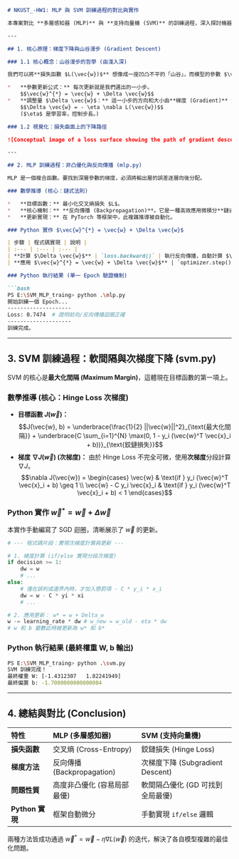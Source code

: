 ````markdown
# NKUST_-HW1: MLP 與 SVM 訓練過程的對比與實作

本專案對比 **多層感知器 (MLP)** 與 **支持向量機 (SVM)** 的訓練過程，深入探討機器學習中的**梯度下降 (Gradient Descent)** 最佳化原理。

---

## 1. 核心原理：梯度下降與山谷漫步 (Gradient Descent)

### 1.1 核心概念：山谷漫步的哲學 (由淺入深)

我們可以將**損失函數 $L(\vec{w})$** 想像成一座凹凸不平的「山谷」，而模型的參數 $\vec{w}$ 則是我們在山谷中的**位置**。訓練的目標就是找到山谷的**最低點** (即最小化 $L(\vec{w})$)。

*   **參數更新公式：** 每次更新就是我們邁出的一小步。
    $$\vec{w}^{*} = \vec{w} + \Delta \vec{w}$$
*   **調整量 $\Delta \vec{w}$：** 這一小步的方向和大小由**梯度 (Gradient)** 決定。梯度 $\nabla L(\vec{w})$ 指向山坡最陡峭的**上升**方向，因此我們必須朝著它的**反方向**走。
    $$\Delta \vec{w} = - \eta \nabla L(\vec{w})$$
    ($\eta$ 是學習率，控制步長。)

### 1.2 視覺化：損失曲面上的下降路徑

![Conceptual image of a loss surface showing the path of gradient descent from a high point down to a minimum.](https://i.imgur.com/G5iT1C5.png)

---

## 2. MLP 訓練過程：非凸優化與反向傳播 (mlp.py)

MLP 是一個複合函數。要找到深層參數的梯度，必須將輸出層的誤差逐層向後分配。

### 數學推導 (核心：鏈式法則)

*   **目標函數：** 最小化交叉熵損失 $L$。
*   **核心機制：** **反向傳播 (Backpropagation)**。它是一種高效應用微積分**鏈式法則**的演算法，將 $\nabla L$ 倒推回每一層權重 $\vec{W}^{[l]}$。
*   **更新實現：** 在 PyTorch 等框架中，此複雜推導被自動化。

### Python 實作 $\vec{w}^{*} = \vec{w} + \Delta \vec{w}$

| 步驟 | 程式碼實現 | 說明 |
| :--- | :--- | :--- |
| **計算 $\Delta \vec{w}$** | `loss.backward()` | 執行反向傳播，自動計算 $\nabla L$ (即 $-\Delta \vec{w}/\eta$)。 |
| **應用 $\vec{w}^{*} = \vec{w} + \Delta \vec{w}$** | `optimizer.step()` | 讀取梯度，並根據優化器公式（例如 Adam）更新 $\vec{w}$ 的值。**此行即是公式的實現。** |

### Python 執行結果 (單一 Epoch 驗證機制)

```bash
PS E:\SVM_MLP_traing> python .\mlp.py
開始訓練一個 Epoch...
--------------------
Loss: 0.7474  # 證明前向/反向傳播迴圈正確
--------------------
訓練完成。
````

-----

## 3\. SVM 訓練過程：軟間隔與次梯度下降 (svm.py)

SVM 的核心是**最大化間隔 (Maximum Margin)**，這體現在目標函數的第一項上。

### 數學推導 (核心：Hinge Loss 次梯度)

  * **目標函數 $J(\vec{w})$：**
    $$J(\vec{w}, b) = \underbrace{\frac{1}{2} ||\vec{w}||^2}_{\text{最大化間隔}} + \underbrace{C \sum_{i=1}^{N} \max(0, 1 - y_i (\vec{w}^T \vec{x}_i + b))}_{\text{鉸鏈損失}}$$
  * **梯度 $\nabla J(\vec{w})$ (次梯度)：** 由於 Hinge Loss 不完全可微，使用**次梯度**分段計算 $\nabla J$。
    $$\nabla J(\vec{w}) = \begin{cases} \vec{w} & \text{if } y_i (\vec{w}^T \vec{x}_i + b) \geq 1 \\ \vec{w} - C y_i \vec{x}_i & \text{if } y_i (\vec{w}^T \vec{x}_i + b) < 1 \end{cases}$$

### Python 實作 $\vec{w}^{*} = \vec{w} + \Delta \vec{w}$

本實作手動編寫了 SGD 迴圈，清晰展示了 $\vec{w}$ 的更新。

```python
# --- 程式碼片段：實現次梯度計算與更新 ---

# 1. 梯度計算 (if/else 實現分段次梯度)
if decision >= 1:
    dw = w       
    # ...
else:
    # 僅在誤判或邊界內時，才加入懲罰項 - C * y_i * x_i
    dw = w - C * yi * xi 
    # ...

# 2. 應用更新： w* = w + Delta_w
w -= learning_rate * dw # w_new = w_old - eta * dw
# w 和 b 變數此時被更新為 w* 和 b*
```

### Python 執行結果 (最終權重 W, b 輸出)

```bash
PS E:\SVM_MLP_traing> python .\svm.py
SVM 訓練完成！
最終權重 W: [-1.4312307   1.82241949]  
最終偏置 b: -1.7000000000000004
```

-----

## 4\. 總結與對比 (Conclusion)

| 特性 | MLP (多層感知器) | SVM (支持向量機) |
| :--- | :--- | :--- |
| **損失函數** | 交叉熵 (Cross-Entropy) | 鉸鏈損失 (Hinge Loss) |
| **梯度方法** | 反向傳播 (Backpropagation) | 次梯度下降 (Subgradient Descent) |
| **問題性質** | 高度非凸優化 (容易局部最優) | 軟間隔凸優化 (GD 可找到全局最優) |
| **Python 實現** | 框架自動微分 | 手動實現 `if/else` 邏輯 |

兩種方法皆成功通過 $\vec{w}^{*} = \vec{w} - \eta \nabla L(\vec{w})$ 的迭代，解決了各自模型複雜的最佳化問題。

```
```
